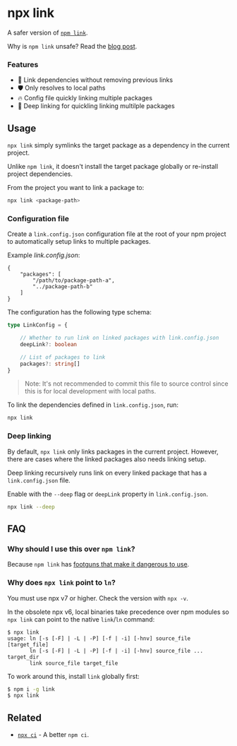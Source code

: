 # npx link

A safer version of [`npm link`](https://docs.npmjs.com/cli/v8/commands/npm-link).

Why is `npm link` unsafe? Read the [blog post](https://hirok.io/posts/avoid-npm-link).

### Features
- 🔗 Link dependencies without removing previous links
- 🛡 Only resolves to local paths
- 🔥 Config file quickly linking multiple packages
- 💫 Deep linking for quickling linking multilple packages

## Usage

`npx link` simply symlinks the target package as a dependency in the current project.

Unlike `npm link`, it doesn't install the target package globally or re-install project dependencies.

From the project you want to link a package to:

```sh
npx link <package-path>
```

### Configuration file

Create a `link.config.json` configuration file at the root of your npm project to automatically setup links to multiple packages.

Example _link.config.json_:
```json5
{
    "packages": [
        "/path/to/package-path-a",
        "../package-path-b"
    ]
}
```

The configuration has the following type schema:
```ts
type LinkConfig = {

    // Whether to run link on linked packages with link.config.json
    deepLink?: boolean

    // List of packages to link
    packages?: string[]
}
```

> Note: It's not recommended to commit this file to source control since this is for local development with local paths.


To link the dependencies defined in `link.config.json`, run:
```sh
npx link
```

### Deep linking

By default, `npx link` only links packages in the current project. However, there are cases where the linked packages also needs linking setup.

Deep linking recursively runs link on every linked package that has a `link.config.json` file.

Enable with the `--deep` flag or `deepLink` property in `link.config.json`.

```sh
npx link --deep
```

## FAQ

### Why should I use this over `npm link`?
Because `npm link` has [footguns that make it dangerous to use](https://hirok.io/posts/avoid-npm-link).

### Why does `npx link` point to `ln`?

You must use npx v7 or higher. Check the version with `npx -v`.

In the obsolete npx v6, local binaries take precedence over npm modules so  `npx link` can point to the native `link`/`ln` command:
```
$ npx link
usage: ln [-s [-F] | -L | -P] [-f | -i] [-hnv] source_file [target_file]
       ln [-s [-F] | -L | -P] [-f | -i] [-hnv] source_file ... target_dir
       link source_file target_file
```

To work around this, install `link` globally first:
```sh
$ npm i -g link
$ npx link
```

## Related

- [`npx ci`](https://github.com/privatenumber/ci) - A better `npm ci`.
